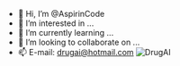- 👋 Hi, I’m @AspirinCode
- 👀 I’m interested in ...
- 🌱 I’m currently learning ...
- 💞️ I’m looking to collaborate on ...
- 📫 E-mail: drugai@hotmail.com
![DrugAI](https://github.com/AspirinCode/DrugAI.png)
<!---
AspirinCode/AspirinCode is a ✨ special ✨ repository because its `README.md` (this file) appears on your GitHub profile.
You can click the Preview link to take a look at your changes.
--->
